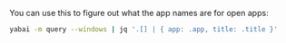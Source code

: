 You can use this to figure out what the 
app names are for open apps:

```bash
yabai -m query --windows | jq '.[] | { app: .app, title: .title }'
```

